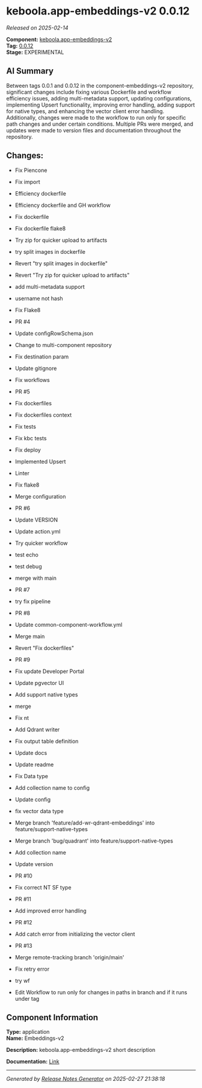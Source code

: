 # keboola.app-embeddings-v2 0.0.12

_Released on 2025-02-14_

**Component:** [keboola.app-embeddings-v2](https://github.com/keboola/component-embeddings-v2)  
**Tag:** [0.0.12](https://github.com/keboola/component-embeddings-v2/releases/tag/0.0.12)  
**Stage:** EXPERIMENTAL  


## AI Summary
Between tags 0.0.1 and 0.0.12 in the component-embeddings-v2 repository, significant changes include fixing various Dockerfile and workflow efficiency issues, adding multi-metadata support, updating configurations, implementing Upsert functionality, improving error handling, adding support for native types, and enhancing the vector client error handling. Additionally, changes were made to the workflow to run only for specific path changes and under certain conditions. Multiple PRs were merged, and updates were made to version files and documentation throughout the repository.



## Changes:



- Fix Piencone 




- Fix import 




- Efficiency dockerfile 




- Efficiency dockerfile and GH workflow 






- Fix dockerfile 




- Fix dockerfile flake8 




- Try zip for quicker upload to artifacts 




- try split images in dockerfile 




- Revert "try split images in dockerfile" 




- Revert "Try zip for quicker upload to artifacts" 




- add multi-metadata support 




- username not hash 




- Fix Flake8 






- PR #4 




- Update configRowSchema.json 




- Change to multi-component repository 




- Fix destination param 




- Update gitignore 




- Fix workflows 






- PR #5 








- Fix dockerfiles 






- Fix dockerfiles context 






- Fix tests 




- Fix kbc tests 




- Fix deploy 






- Implemented Upsert 




- Linter 




- Fix flake8 




- Merge configuration 




- PR #6 




- Update VERSION 






- Update action.yml 








- Try quicker workflow 




- test echo 




- test debug 






- merge with main 




- PR #7 




- try fix pipeline 




- PR #8 








- Update common-component-workflow.yml 
















- Merge main 






- Revert "Fix dockerfiles" 






- PR #9 






- Fix update Developer Portal 






- Update pgvector UI 










- Add support native types 




- merge 




- Fix nt 




- Add Qdrant writer 




- Fix output table definition 




- Update docs 




- Update readme 




- Fix Data type 




- Add collection name to config 




- Update config 




- fix vector data type 




- Merge branch 'feature/add-wr-qdrant-embeddings' into feature/support-native-types 




- Merge branch 'bug/quadrant' into feature/support-native-types 




- Add collection name 




- Update version 




- PR #10 




- Fix correct NT SF type 




- PR #11 








- Add improved error handling 






- PR #12 






- Add catch error from initializing the vector client 




- PR #13 






- Merge remote-tracking branch 'origin/main' 




- Fix retry error 






- try wf 




- Edit Workflow to run only for changes in paths in branch and if it runs under tag 






## Component Information
**Type:** application  
**Name:** Embeddings-v2  

**Description:** keboola.app-embeddings-v2 short description  


**Documentation:** [Link](https://github.com/keboola/component-embeddings-v2/blob/master/README.md)  



---
_Generated by [Release Notes Generator](https://github.com/keboola/release-notes-generator) on 2025-02-27 21:38:18_ 